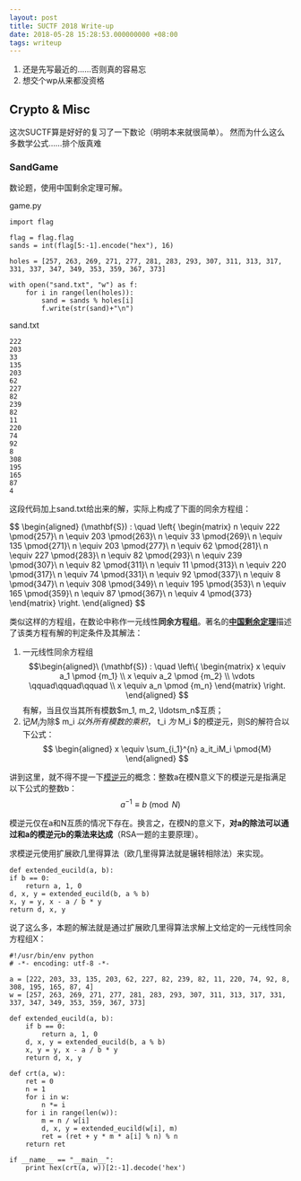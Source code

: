 ```yaml
---
layout: post
title: SUCTF 2018 Write-up
date: 2018-05-28 15:28:53.000000000 +08:00
tags: writeup
---
```


1. 还是先写最近的……否则真的容易忘
2. 想交个wp从来都没资格


## Crypto & Misc
这次SUCTF算是好好的复习了一下数论（明明本来就很简单）。
然而为什么这么多数学公式……排个版真难

### SandGame
数论题，使用中国剩余定理可解。

game.py

    import flag

    flag = flag.flag
    sands = int(flag[5:-1].encode("hex"), 16)

    holes = [257, 263, 269, 271, 277, 281, 283, 293, 307, 311, 313, 317, 331, 337, 347, 349, 353, 359, 367, 373]

    with open("sand.txt", "w") as f:
        for i in range(len(holes)):
            sand = sands % holes[i]
            f.write(str(sand)+"\n")

sand.txt

    222
    203
    33
    135
    203
    62
    227
    82
    239
    82
    11
    220
    74
    92
    8
    308
    195
    165
    87
    4

这段代码加上sand.txt给出来的解，实际上构成了下面的同余方程组：

$$
\begin{aligned}
(\mathbf{S}) : \quad \left{
\begin{matrix}
    n \equiv 222 \pmod{257}\\
    n \equiv 203 \pmod{263}\\
    n \equiv 33 \pmod{269}\\
    n \equiv 135 \pmod{271}\\
    n \equiv 203 \pmod{277}\\
    n \equiv 62 \pmod{281}\\
    n \equiv 227 \pmod{283}\\
    n \equiv 82 \pmod{293}\\
    n \equiv 239 \pmod{307}\\
    n \equiv 82 \pmod{311}\\
    n \equiv 11 \pmod{313}\\
    n \equiv 220 \pmod{317}\\
    n \equiv 74 \pmod{331}\\
    n \equiv 92 \pmod{337}\\
    n \equiv 8 \pmod{347}\\
    n \equiv 308 \pmod{349}\\
    n \equiv 195 \pmod{353}\\
    n \equiv 165 \pmod{359}\\
    n \equiv 87 \pmod{367}\\
    n \equiv 4 \pmod{373}
\end{matrix} \right.
\end{aligned}
$$

类似这样的方程组，在数论中称作一元线性**同余方程组**。著名的[**中国剩余定理**](https://zh.wikipedia.org/wiki/%E4%B8%AD%E5%9B%BD%E5%89%A9%E4%BD%99%E5%AE%9A%E7%90%86)描述了该类方程有解的判定条件及其解法：

1. 一元线性同余方程组
$$\begin{aligned}\
(\mathbf{S}) : \quad \left\{ \begin{matrix} x \equiv a_1 \pmod {m_1} \\ x \equiv a_2 \pmod {m_2} \\ \vdots \qquad\qquad\qquad \\ x \equiv a_n \pmod {m_n} \end{matrix} \right.
\end{aligned}
$$
有解，当且仅当其所有模数$m_1, m_2, \ldotsm_n$互质；
2. 记$M_i$为除$ m_i $以外所有模数的乘积，$ t_i $为$ M_i $的模逆元，则S的解符合以下公式：\
$$
\begin{aligned}
x \equiv \sum_{i_1}^{n} a_it_iM_i \pmod{M}
\end{aligned}
$$

讲到这里，就不得不提一下[模逆元](https://zh.wikipedia.org/wiki/%E6%A8%A1%E5%8F%8D%E5%85%83%E7%B4%A0)的概念：整数a在模N意义下的模逆元是指满足以下公式的整数b：
$$
a^{-1} \equiv b \pmod{N}
$$

模逆元仅在a和N互质的情况下存在。换言之，在模N的意义下，**对a的除法可以通过和a的模逆元b的乘法来达成**（RSA一题的主要原理）。

求模逆元使用扩展欧几里得算法（欧几里得算法就是辗转相除法）来实现。

    def extended_eucild(a, b):
    if b == 0:
        return a, 1, 0
    d, x, y = extended_eucild(b, a % b)
    x, y = y, x - a / b * y
    return d, x, y

说了这么多，本题的解法就是通过扩展欧几里得算法求解上文给定的一元线性同余方程组X：

    #!/usr/bin/env python
    # -*- encoding: utf-8 -*-

    a = [222, 203, 33, 135, 203, 62, 227, 82, 239, 82, 11, 220, 74, 92, 8, 308, 195, 165, 87, 4]
    w = [257, 263, 269, 271, 277, 281, 283, 293, 307, 311, 313, 317, 331, 337, 347, 349, 353, 359, 367, 373]

    def extended_eucild(a, b):
        if b == 0:
            return a, 1, 0
        d, x, y = extended_eucild(b, a % b)
        x, y = y, x - a / b * y
        return d, x, y

    def crt(a, w):
        ret = 0
        n = 1
        for i in w:
            n *= i
        for i in range(len(w)):
            m = n / w[i]
            d, x, y = extended_eucild(w[i], m)
            ret = (ret + y * m * a[i] % n) % n
        return ret
        
    if __name__ == "__main__":
        print hex(crt(a, w))[2:-1].decode('hex')

